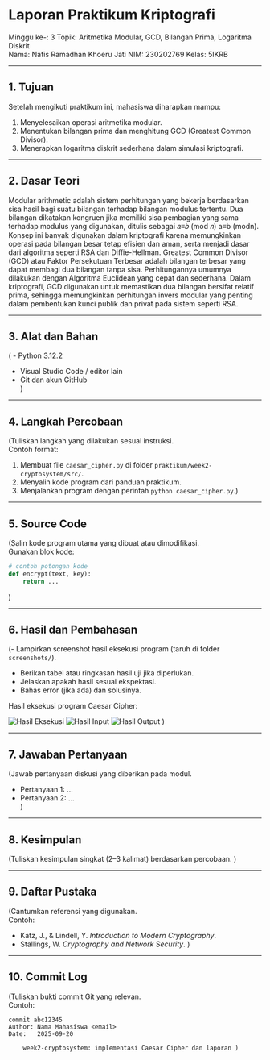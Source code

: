 # Laporan Praktikum Kriptografi
Minggu ke-: 3
Topik: Aritmetika Modular, GCD, Bilangan Prima, Logaritma Diskrit  
Nama: Nafis Ramadhan Khoeru Jati
NIM: 230202769
Kelas: 5IKRB  

---

## 1. Tujuan
Setelah mengikuti praktikum ini, mahasiswa diharapkan mampu:

1. Menyelesaikan operasi aritmetika modular.
2. Menentukan bilangan prima dan menghitung GCD (Greatest Common Divisor).
3. Menerapkan logaritma diskrit sederhana dalam simulasi kriptografi.

---

## 2. Dasar Teori
Modular arithmetic adalah sistem perhitungan yang bekerja berdasarkan sisa hasil bagi suatu bilangan terhadap bilangan modulus tertentu. Dua bilangan dikatakan kongruen jika memiliki sisa pembagian yang sama terhadap modulus yang digunakan, ditulis sebagai 
𝑎≡𝑏 (mod 𝑛) a≡b (modn). Konsep ini banyak digunakan dalam kriptografi karena memungkinkan operasi pada bilangan besar tetap efisien dan aman, serta menjadi dasar dari algoritma seperti RSA dan Diffie-Hellman.
Greatest Common Divisor (GCD) atau Faktor Persekutuan Terbesar adalah bilangan terbesar yang dapat membagi dua bilangan tanpa sisa. Perhitungannya umumnya dilakukan dengan Algoritma Euclidean yang cepat dan sederhana. Dalam kriptografi, GCD digunakan untuk memastikan dua bilangan bersifat relatif prima, sehingga memungkinkan perhitungan invers modular yang penting dalam pembentukan kunci publik dan privat pada sistem seperti RSA.

---

## 3. Alat dan Bahan
( - Python 3.12.2
- Visual Studio Code / editor lain  
- Git dan akun GitHub  
)

---

## 4. Langkah Percobaan
(Tuliskan langkah yang dilakukan sesuai instruksi.  
Contoh format:
1. Membuat file `caesar_cipher.py` di folder `praktikum/week2-cryptosystem/src/`.
2. Menyalin kode program dari panduan praktikum.
3. Menjalankan program dengan perintah `python caesar_cipher.py`.)

---

## 5. Source Code
(Salin kode program utama yang dibuat atau dimodifikasi.  
Gunakan blok kode:

```python
# contoh potongan kode
def encrypt(text, key):
    return ...
```
)

---

## 6. Hasil dan Pembahasan
(- Lampirkan screenshot hasil eksekusi program (taruh di folder `screenshots/`).  
- Berikan tabel atau ringkasan hasil uji jika diperlukan.  
- Jelaskan apakah hasil sesuai ekspektasi.  
- Bahas error (jika ada) dan solusinya. 

Hasil eksekusi program Caesar Cipher:

![Hasil Eksekusi](screenshots/output.png)
![Hasil Input](screenshots/input.png)
![Hasil Output](screenshots/output.png)
)

---

## 7. Jawaban Pertanyaan
(Jawab pertanyaan diskusi yang diberikan pada modul.  
- Pertanyaan 1: …  
- Pertanyaan 2: …  
)
---

## 8. Kesimpulan
(Tuliskan kesimpulan singkat (2–3 kalimat) berdasarkan percobaan.  )

---

## 9. Daftar Pustaka
(Cantumkan referensi yang digunakan.  
Contoh:  
- Katz, J., & Lindell, Y. *Introduction to Modern Cryptography*.  
- Stallings, W. *Cryptography and Network Security*.  )

---

## 10. Commit Log
(Tuliskan bukti commit Git yang relevan.  
Contoh:
```
commit abc12345
Author: Nama Mahasiswa <email>
Date:   2025-09-20

    week2-cryptosystem: implementasi Caesar Cipher dan laporan )
```
